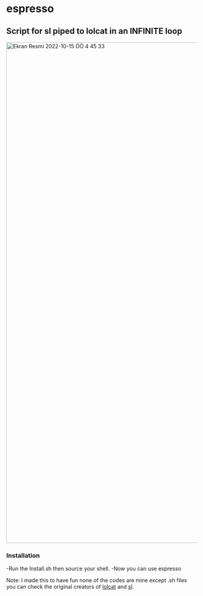 # espresso
## Script for sl piped to lolcat in an INFINITE loop

<img width="1327" alt="Ekran Resmi 2022-10-15 ÖÖ 4 45 33" src="https://user-images.githubusercontent.com/37017703/195963633-565ed45d-1336-44a2-ae15-5558f039d62c.png">

### Installation
-Run the Install.sh then source your shell.
-Now you can use espresso

Note: I made this to have fun none of the codes are mine except .sh files you can check the original creators of [lolcat](https://github.com/jaseg/lolcat) and [sl](https://github.com/mtoyoda/sl). 

